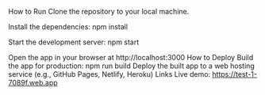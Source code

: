 How to Run Clone the repository to your local machine.

Install the dependencies: npm install

Start the development server: npm start

Open the app in your browser at http://localhost:3000 How to Deploy Build the app for production: npm run build Deploy the built app to a web hosting service (e.g., GitHub Pages, Netlify, Heroku) Links Live demo: https://test-1-7089f.web.app
